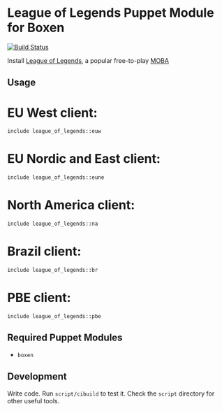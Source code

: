 # League of Legends Puppet Module for Boxen

[![Build Status](https://travis-ci.org/boxen/puppet-league_of_legends.png?branch=master)](https://travis-ci.org/boxen/puppet-league_of_legends)

Install [League of Legends](http://leagueoflegends.com), a popular free-to-play [MOBA](http://en.wikipedia.org/wiki/Multiplayer_online_battle_arena)

## Usage

# EU West client:

```puppet
include league_of_legends::euw
```

# EU Nordic and East client:

```puppet
include league_of_legends::eune
```

# North America client:

```puppet
include league_of_legends::na
```

# Brazil client:

```puppet
include league_of_legends::br
```

# PBE client:

```puppet
include league_of_legends::pbe
```
## Required Puppet Modules

* `boxen`

## Development

Write code. Run `script/cibuild` to test it. Check the `script`
directory for other useful tools.
